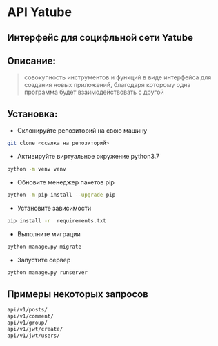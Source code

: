 # API Yatube
## Интерфейс для социфльной сети Yatube

## Описание:

> совокупность инструментов и функций в виде интерфейса для создания новых приложений, 
> благодаря которому одна программа будет взаимодействовать с другой

## Установка:

- Склонируйте репозиторий на свою машину
```sh
git clone <ссылка на репозиторий>
```
- Активируйте виртуальное окружение python3.7
```sh
python -m venv venv
```
- Обновите менеджер пакетов pip
```sh
python -m pip install --upgrade pip
```
- Установите зависимости
```sh
pip install -r  requirements.txt
```
- Выполните миграции
```sh
python manage.py migrate
```
- Запустите сервер
```sh
python manage.py runserver
```

## Примеры некоторых запросов
```sh
api/v1/posts/
api/v1/comment/
api/v1/group/
api/v1/jwt/create/
api/v1/jwt/users/